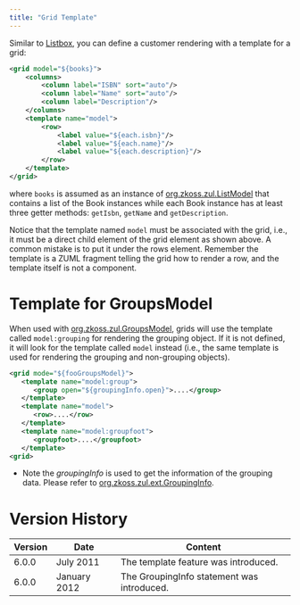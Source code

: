 ```yaml
---
title: "Grid Template"
---
```


Similar to
[Listbox]({{site.baseurl}}/zk_dev_ref/mvc/listbox_template),
you can define a customer rendering with a template for a grid:

```xml
<grid model="${books}">
    <columns>
        <column label="ISBN" sort="auto"/>
        <column label="Name" sort="auto"/>
        <column label="Description"/>
    </columns>
    <template name="model">
        <row>
            <label value="${each.isbn}"/>
            <label value="${each.name}"/>
            <label value="${each.description}"/>
        </row>
    </template>
</grid>
```

where `books` is assumed as an instance of
[org.zkoss.zul.ListModel](https://www.zkoss.org/javadoc/latest/zk/org/zkoss/zul/ListModel.html) that
contains a list of the Book instances while each Book instance has at
least three getter methods: `getIsbn`, `getName` and `getDescription`.

Notice that the template named `model` must be associated with the grid,
i.e., it must be a direct child element of the grid element as shown
above. A common mistake is to put it under the rows element. Remember
the template is a ZUML fragment telling the grid how to render a row,
and the template itself is not a component.

# Template for GroupsModel

When used with
[org.zkoss.zul.GroupsModel](https://www.zkoss.org/javadoc/latest/zk/org/zkoss/zul/GroupsModel.html), grids
will use the template called `model:grouping` for rendering the grouping
object. If it is not defined, it will look for the template called
`model` instead (i.e., the same template is used for rendering the
grouping and non-grouping objects).

```xml
<grid mode="${fooGroupsModel}">
   <template name="model:group">
      <group open="${groupingInfo.open}">....</group>
   </template>
   <template name="model">
      <row>....</row>
   </template>
   <template name="model:groupfoot">
      <groupfoot>....</groupfoot>
   </template>
<grid>
```

- Note the *groupingInfo* is used to get the information of the grouping
  data. Please refer to
  [org.zkoss.zul.ext.GroupingInfo](https://www.zkoss.org/javadoc/latest/zk/org/zkoss/zul/ext/GroupingInfo.html).

# Version History

| Version | Date         | Content                                    |
|---------|--------------|--------------------------------------------|
| 6.0.0   | July 2011    | The template feature was introduced.       |
| 6.0.0   | January 2012 | The GroupingInfo statement was introduced. |

